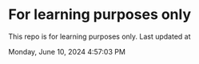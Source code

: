 # For learning purposes only
This repo is for learning purposes only.
Last updated at

Monday, June 10, 2024 4:57:03 PM

